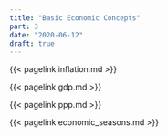 ```yaml
---
title: "Basic Economic Concepts"
part: 3
date: "2020-06-12"
draft: true
---
```


{{< pagelink inflation.md >}}

{{< pagelink gdp.md >}}

{{< pagelink ppp.md >}}

{{< pagelink economic_seasons.md >}}

